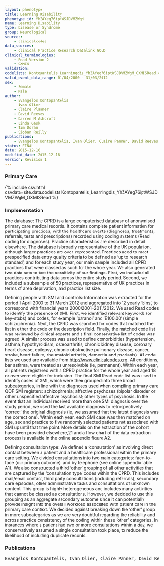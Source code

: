 ```yaml
---
layout: phenotype
title: Learning Disability
phenotype_id: YhZAYeg76iptWSJDVMZWgM
name: Learning Disability
type: Disease or Syndrome
group: Neurological
sources: 
    - clinicalcodes
data_sources:
    - Clinical Practice Research Datalink GOLD
clinical_terminologies:
    - Read Version 2
    - OXMIS
validation:
codelists: Kontopantelis_Learningdis_YhZAYeg76iptWSJDVMZWgM_OXMISRead.csv
valid_event_data_range: 01/04/2000 - 31/03/2012
sex:
    - Female
    - Male
author:
    - Evangelos Kontopantelis
    - Ivan Olier
    - Claire Planner
    - David Reeves
    - Darren M Ashcroft
    - Linda Gask
    - Tim Doran
    - Sioban Reilly    
publications:
    - Evangelos Kontopantelis, Ivan Olier, Claire Panner, David Reeves, Darren M Ashcroft, Linda Gask, Tim Doran, Siobhan Reilly, Primary care consultation rates among people with and without severe mental illness a UK cohort study using the Clinical Practice Research Datalink. BMJ Open, 5 (e008650), 2015.
status: FINAL
date: 2015-12-16
modified_date: 2015-12-16
version: Revision 1
---
```



### Primary Care

{% include csv.html csvdata=site.data.codelists.Kontopantelis_Learningdis_YhZAYeg76iptWSJDVMZWgM_OXMISRead %}

### Implementation

The database:
The CPRD is a large computerised database of anonymised
primary care medical records. It contains complete
patient information for participating practices,
with the healthcare events (diagnoses, treatments, referrals,
tests and prescriptions) recorded using coding
systems (Read coding for diagnoses). Practice characteristics
are described in detail elsewhere. The database is
broadly representative of the UK population, although
larger practices are over-represented.
Practices need to meet prespecified data entry quality
criteria to be defined as ‘up to research standard’, and
for each study year, our main sample included all CPRD
practices that were classed as such for the whole year. We
also generated two data sets to test the sensitivity of our
findings. First, we included all practices contributing
data across the entire study period. Second, we included
a subsample of 50 practices, representative of UK practices
in terms of area deprivation, and practice list
size.

Defining people with SMI and controls:
Information was extracted for the period 1 April 2000 to
31 March 2012 and aggregated into 12 yearly ‘bins’, to
correspond with financial years 2000/2001–2011/2012.
We used Read codes to identify the presence of SMI.
First, we identified relevant keywords (or key-stubs) and
codes, for example ‘paranoi’ and ‘E100.00’ (simple
schizophrenia). Next, the CPRD was searched for codes
that matched the list in either the code or the description
field. Finally, the matched code list was reviewed by
clinical experts and a final conservative list of codes was
agreed. A similar process was used to define comorbidities
(hypertension, asthma, hypothyroidism, osteoarthritis,
chronic kidney disease, coronary heart disease,
epilepsy, chronic obstructive pulmonary disease, cancer,
stroke, heart failure, rheumatoid arthritis, dementia and
psoriasis). All code lists we used are available from
http://www.clinicalcodes.org. All conditions, bar
asthma, were treated as unresolvable (ie, permanent).
Within each year, all patients registered with a CPRD
practice for the whole year and aged 18 or over were eligible
for inclusion. The final SMI Read code list was
used to identify cases of SMI, which were then grouped
into three broad subcategories, in line with the diagnoses
used when compiling primary care QOF SMI registers:
schizophrenia; affective psychoses (bipolar
disorder or other unspecified affective psychosis); other
types of psychosis. In the event that an individual
received more than one SMI diagnosis over the study
period, we used the last available diagnosis to retrospectively
‘correct’ the original diagnosis (ie, we assumed that
the latest diagnosis was the correct one). Within each
year, each SMI case was then matched on age, sex and
practice to five randomly selected patients not associated
with SMI up until that time point. More details on the
extraction of the cohort have been provided elsewhere,21
and a flow chart of the data extraction process is available
in the online appendix figure A2.

Defining consultation type:
We defined a ‘consultation’ as involving direct contact
between a patient and a healthcare professional within
the primary care setting. We divided consultations into
two main categories: face-to-face (our primary
outcome), and by telephone (see online appendix table
A1). We also constructed a third ‘other’ grouping of all
other activities that are captured by the ‘consultation
type’ codes within the CPRD. This includes mail/email
contact, third party consultations (including referrals),
secondary care episodes, other administrative tasks and
consultations of unknown content. This group is highly
heterogeneous and includes many activities that cannot
be classed as consultations. However, we decided to use
this grouping as an aggregate secondary outcome since
it can potentially provide insight into the overall workload
associated with patient care in the primary care
context. We decided against breaking down the ‘other’
group in more subcategories as we are very doubtful
regarding the reliability and across practice consistency
of the coding within these ‘other’ categories. In
instances where a patient had two or more consultations
within a day, we conservatively assumed a single consultation
took place, to reduce the likelihood of including
duplicate records.


### Publications

<pre>
Evangelos Kontopantelis, Ivan Olier, Claire Panner, David Reeves, Darren M Ashcroft, Linda Gask, Tim Doran, Siobhan Reilly, Primary care consultation rates among people with and without severe mental illness a UK cohort study using the Clinical Practice Research Datalink. BMJ Open, 5 (e008650), 2015.
</pre>
